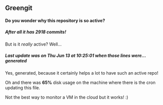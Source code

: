 ## Greengit

#### Do you wonder why this repository is so active?

##### After all it has 2918 commits!

But is it *really* active? Well...

##### Last update was on Thu Jun 13 at 10:25:01 when those lines were... generated

Yes, generated, because it certainly helps a lot to have such an active repo!

Oh and there was **65%** disk usage on the machine
where there is the cron updating this file.

Not the best way to monitor a VM in the cloud but it works! :)
